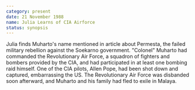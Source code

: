 ```yaml
---
category: present
date: 21 November 1988
name: Julia Learns of CIA Airforce
status: synopsis
---
```

Julia finds Muharto's name mentioned in article
about Permesta, the failed military rebellion against the Soekarno government. "Colonel" Muharto had commanded the Revolutionary Air
Force, a squadron of fighters and bombers provided by the CIA, and had
participated in at least one bombing raid himself. One of the CIA
pilots, Allen Pope, had been shot down and captured, embarrassing the
US. The Revolutionary Air Force was disbanded soon afterward, and
Muharto and his family had fled to exile in Malaya.
